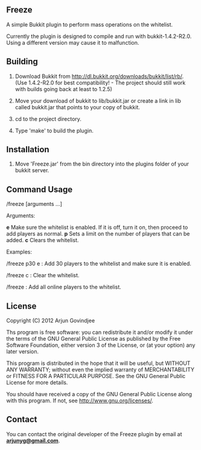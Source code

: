 Freeze
------

A simple Bukkit plugin to perform mass operations on the whitelist.

Currently the plugin is designed to compile and run with bukkit-1.4.2-R2.0.
Using a different version may cause it to malfunction.

Building
--------

1. Download Bukkit from http://dl.bukkit.org/downloads/bukkit/list/rb/.
   (Use 1.4.2-R2.0 for best compatibility! - The project should still work with builds going back at least to 1.2.5)

2. Move your download of bukkit to lib/bukkit.jar or create a link in lib called bukkit.jar that points to your copy of bukkit.

2. cd to the project directory.

3. Type 'make' to build the plugin.


Installation
------------

1. Move 'Freeze.jar' from the bin directory into the plugins folder of your bukkit server.


Command Usage
-------------

/freeze [arguments ...]

Arguments:

**e**  Make sure the whitelist is enabled. If it is off, turn it on, then proceed to add players as normal.
**p<limit>** Sets a limit on the number of players that can be added.
**c** Clears the whitelist.

Examples:

/freeze p30 e : Add 30 players to the whitelist and make sure it is enabled.

/freeze c : Clear the whitelist.

/freeze : Add all online players to the whitelist.

License
-------

Copyright (C) 2012 Arjun Govindjee

Ths program is free software: you can redistribute it and/or modify
it under the terms of the GNU General Public License as published by
the Free Software Foundation, either version 3 of the License, or
(at your option) any later version.

This program is distributed in the hope that it will be useful,
but WITHOUT ANY WARRANTY; without even the implied warranty of
MERCHANTABILITY or FITNESS FOR A PARTICULAR PURPOSE.  See the
GNU General Public License for more details.

You should have received a copy of the GNU General Public License
along with this program.  If not, see <http://www.gnu.org/licenses/>.

Contact
-------

You can contact the original developer of the Freeze plugin by email at **arjunyg@gmail.com**.
